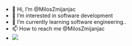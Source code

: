 - 👋 Hi, I’m @MilosZmijanjac
- 👀 I’m interested in software development
- 🌱 I’m currently learning software engineering..
- 📫 How to reach me @MilosZmijanjac
- ![](https://komarev.com/ghpvc/?username=MilosZmijanjac&color=grey&label=PROFILE+VIEWS)
<!---
MilosZmijanjac/MilosZmijanjac is a ✨ special ✨ repository because its `README.md` (this file) appears on your GitHub profile.
You can click the Preview link to take a look at your changes.
--->
